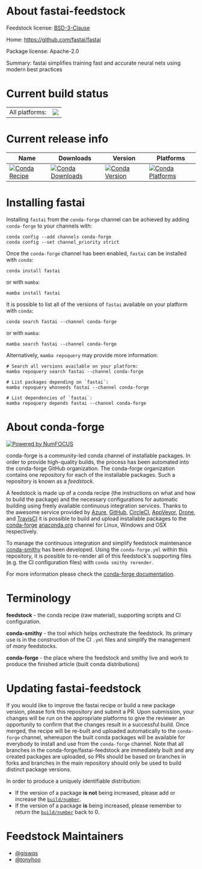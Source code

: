 About fastai-feedstock
======================

Feedstock license: [BSD-3-Clause](https://github.com/conda-forge/fastai-feedstock/blob/main/LICENSE.txt)

Home: https://github.com/fastai/fastai

Package license: Apache-2.0

Summary: fastai simplifies training fast and accurate neural nets using modern best practices

Current build status
====================


<table><tr><td>All platforms:</td>
    <td>
      <a href="https://dev.azure.com/conda-forge/feedstock-builds/_build/latest?definitionId=18623&branchName=main">
        <img src="https://dev.azure.com/conda-forge/feedstock-builds/_apis/build/status/fastai-feedstock?branchName=main">
      </a>
    </td>
  </tr>
</table>

Current release info
====================

| Name | Downloads | Version | Platforms |
| --- | --- | --- | --- |
| [![Conda Recipe](https://img.shields.io/badge/recipe-fastai-green.svg)](https://anaconda.org/conda-forge/fastai) | [![Conda Downloads](https://img.shields.io/conda/dn/conda-forge/fastai.svg)](https://anaconda.org/conda-forge/fastai) | [![Conda Version](https://img.shields.io/conda/vn/conda-forge/fastai.svg)](https://anaconda.org/conda-forge/fastai) | [![Conda Platforms](https://img.shields.io/conda/pn/conda-forge/fastai.svg)](https://anaconda.org/conda-forge/fastai) |

Installing fastai
=================

Installing `fastai` from the `conda-forge` channel can be achieved by adding `conda-forge` to your channels with:

```
conda config --add channels conda-forge
conda config --set channel_priority strict
```

Once the `conda-forge` channel has been enabled, `fastai` can be installed with `conda`:

```
conda install fastai
```

or with `mamba`:

```
mamba install fastai
```

It is possible to list all of the versions of `fastai` available on your platform with `conda`:

```
conda search fastai --channel conda-forge
```

or with `mamba`:

```
mamba search fastai --channel conda-forge
```

Alternatively, `mamba repoquery` may provide more information:

```
# Search all versions available on your platform:
mamba repoquery search fastai --channel conda-forge

# List packages depending on `fastai`:
mamba repoquery whoneeds fastai --channel conda-forge

# List dependencies of `fastai`:
mamba repoquery depends fastai --channel conda-forge
```


About conda-forge
=================

[![Powered by
NumFOCUS](https://img.shields.io/badge/powered%20by-NumFOCUS-orange.svg?style=flat&colorA=E1523D&colorB=007D8A)](https://numfocus.org)

conda-forge is a community-led conda channel of installable packages.
In order to provide high-quality builds, the process has been automated into the
conda-forge GitHub organization. The conda-forge organization contains one repository
for each of the installable packages. Such a repository is known as a *feedstock*.

A feedstock is made up of a conda recipe (the instructions on what and how to build
the package) and the necessary configurations for automatic building using freely
available continuous integration services. Thanks to the awesome service provided by
[Azure](https://azure.microsoft.com/en-us/services/devops/), [GitHub](https://github.com/),
[CircleCI](https://circleci.com/), [AppVeyor](https://www.appveyor.com/),
[Drone](https://cloud.drone.io/welcome), and [TravisCI](https://travis-ci.com/)
it is possible to build and upload installable packages to the
[conda-forge](https://anaconda.org/conda-forge) [anaconda.org](https://anaconda.org/)
channel for Linux, Windows and OSX respectively.

To manage the continuous integration and simplify feedstock maintenance
[conda-smithy](https://github.com/conda-forge/conda-smithy) has been developed.
Using the ``conda-forge.yml`` within this repository, it is possible to re-render all of
this feedstock's supporting files (e.g. the CI configuration files) with ``conda smithy rerender``.

For more information please check the [conda-forge documentation](https://conda-forge.org/docs/).

Terminology
===========

**feedstock** - the conda recipe (raw material), supporting scripts and CI configuration.

**conda-smithy** - the tool which helps orchestrate the feedstock.
                   Its primary use is in the construction of the CI ``.yml`` files
                   and simplify the management of *many* feedstocks.

**conda-forge** - the place where the feedstock and smithy live and work to
                  produce the finished article (built conda distributions)


Updating fastai-feedstock
=========================

If you would like to improve the fastai recipe or build a new
package version, please fork this repository and submit a PR. Upon submission,
your changes will be run on the appropriate platforms to give the reviewer an
opportunity to confirm that the changes result in a successful build. Once
merged, the recipe will be re-built and uploaded automatically to the
`conda-forge` channel, whereupon the built conda packages will be available for
everybody to install and use from the `conda-forge` channel.
Note that all branches in the conda-forge/fastai-feedstock are
immediately built and any created packages are uploaded, so PRs should be based
on branches in forks and branches in the main repository should only be used to
build distinct package versions.

In order to produce a uniquely identifiable distribution:
 * If the version of a package **is not** being increased, please add or increase
   the [``build/number``](https://docs.conda.io/projects/conda-build/en/latest/resources/define-metadata.html#build-number-and-string).
 * If the version of a package **is** being increased, please remember to return
   the [``build/number``](https://docs.conda.io/projects/conda-build/en/latest/resources/define-metadata.html#build-number-and-string)
   back to 0.

Feedstock Maintainers
=====================

* [@giswqs](https://github.com/giswqs/)
* [@tonyhoo](https://github.com/tonyhoo/)

